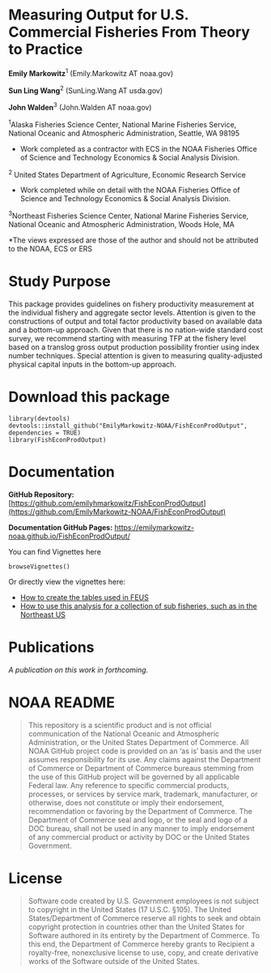 Measuring Output for U.S. Commercial Fisheries From Theory to Practice
======================================================================

**Emily Markowitz**<sup>1</sup> (Emily.Markowitz AT noaa.gov)

**Sun Ling Wang**<sup>2</sup> (SunLing.Wang AT usda.gov)

**John Walden**<sup>3</sup> (John.Walden AT noaa.gov)

<sup>1</sup>Alaska Fisheries Science Center, National Marine Fisheries
Service, National Oceanic and Atmospheric Administration, Seattle, WA
98195

-   Work completed as a contractor with ECS in the NOAA Fisheries Office
    of Science and Technology Economics & Social Analysis Division.

<sup>2</sup> United States Department of Agriculture, Economic Research
Service

-   Work completed while on detail with the NOAA Fisheries Office of
    Science and Technology Economics & Social Analysis Division.

<sup>3</sup>Northeast Fisheries Science Center, National Marine
Fisheries Service, National Oceanic and Atmospheric Administration,
Woods Hole, MA

\*The views expressed are those of the author and should not be
attributed to the NOAA, ECS or ERS

Study Purpose
=============

This package provides guidelines on fishery productivity measurement at
the individual fishery and aggregate sector levels. Attention is given
to the constructions of output and total factor productivity based on
available data and a bottom-up approach. Given that there is no
nation-wide standard cost survey, we recommend starting with measuring
TFP at the fishery level based on a translog gross output production
possibility frontier using index number techniques. Special attention is
given to measuring quality-adjusted physical capital inputs in the
bottom-up approach.

Download this package
=====================

    library(devtools)
    devtools::install_github("EmilyMarkowitz-NOAA/FishEconProdOutput", dependencies = TRUE)
    library(FishEconProdOutput)

Documentation
=============

**GitHub Repository:**
[https://github.com/emilyhmarkowitz/FishEconProdOutput](https://github.com/EmilyMarkowitz-NOAA/FishEconProdOutput)

**Documentation GitHub Pages:**
<https://emilymarkowitz-noaa.github.io/FishEconProdOutput/>

You can find Vignettes here

    browseVignettes()

Or directly view the vignettes here:

-   [How to create the tables used in
    FEUS](https://emilymarkowitz-noaa.github.io/FishEconProdOutput/articles/FEUS-tables.html)
-   [How to use this analysis for a collection of sub fisheries, such as
    in the Northeast
    US](https://emilymarkowitz-noaa.github.io/FishEconProdOutput/articles/NEFSC-Fishery.html)

Publications
============

*A publication on this work in forthcoming.*

NOAA README
===========

> This repository is a scientific product and is not official
> communication of the National Oceanic and Atmospheric Administration,
> or the United States Department of Commerce. All NOAA GitHub project
> code is provided on an ‘as is’ basis and the user assumes
> responsibility for its use. Any claims against the Department of
> Commerce or Department of Commerce bureaus stemming from the use of
> this GitHub project will be governed by all applicable Federal law.
> Any reference to specific commercial products, processes, or services
> by service mark, trademark, manufacturer, or otherwise, does not
> constitute or imply their endorsement, recommendation or favoring by
> the Department of Commerce. The Department of Commerce seal and logo,
> or the seal and logo of a DOC bureau, shall not be used in any manner
> to imply endorsement of any commercial product or activity by DOC or
> the United States Government.

License
=======

> Software code created by U.S. Government employees is not subject to
> copyright in the United States (17 U.S.C. §105). The United
> States/Department of Commerce reserve all rights to seek and obtain
> copyright protection in countries other than the United States for
> Software authored in its entirety by the Department of Commerce. To
> this end, the Department of Commerce hereby grants to Recipient a
> royalty-free, nonexclusive license to use, copy, and create derivative
> works of the Software outside of the United States.
